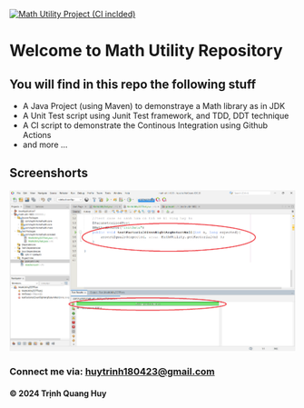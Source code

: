 [![Math Utility Project (CI inclded)](https://github.com/quanhuy180423/math-ultil-1805/actions/workflows/maven.yml/badge.svg)](https://github.com/quanhuy180423/math-ultil-1805/actions/workflows/maven.yml)

# Welcome to Math Utility Repository

## You will find in this repo the following stuff

* A Java Project (using Maven) to demonstraye a Math library as in JDK
* A Unit Test script using Junit Test framework, and TDD, DDT technique
* A CI script to demonstrate the Continous Integration using Github Actions
* and more ...

## Screenshorts
![Srource code and test script](https://github.com/quanhuy180423/math-ultil-1805/blob/main/screenshorts/SourceCodeAndUnitTest.png)

### Connect me via: huytrinh180423@gmail.com

#### &#169; 2024 Trịnh Quang Huy

